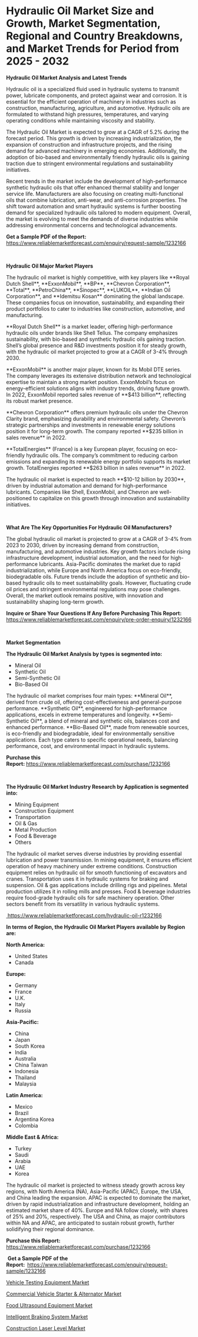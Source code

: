 <p><h1>Hydraulic Oil Market Size and Growth, Market Segmentation, Regional and Country Breakdowns, and Market Trends for Period from 2025 -  2032</h1></p><p><strong>Hydraulic Oil Market Analysis and Latest Trends</strong></p>
<p><p>Hydraulic oil is a specialized fluid used in hydraulic systems to transmit power, lubricate components, and protect against wear and corrosion. It is essential for the efficient operation of machinery in industries such as construction, manufacturing, agriculture, and automotive. Hydraulic oils are formulated to withstand high pressures, temperatures, and varying operating conditions while maintaining viscosity and stability.</p><p>The Hydraulic Oil Market is expected to grow at a CAGR of 5.2% during the forecast period. This growth is driven by increasing industrialization, the expansion of construction and infrastructure projects, and the rising demand for advanced machinery in emerging economies. Additionally, the adoption of bio-based and environmentally friendly hydraulic oils is gaining traction due to stringent environmental regulations and sustainability initiatives.</p><p>Recent trends in the market include the development of high-performance synthetic hydraulic oils that offer enhanced thermal stability and longer service life. Manufacturers are also focusing on creating multi-functional oils that combine lubrication, anti-wear, and anti-corrosion properties. The shift toward automation and smart hydraulic systems is further boosting demand for specialized hydraulic oils tailored to modern equipment. Overall, the market is evolving to meet the demands of diverse industries while addressing environmental concerns and technological advancements.</p></p>
<p><strong>Get a Sample PDF of the Report:&nbsp;</strong> <a href="https://www.reliablemarketforecast.com/enquiry/request-sample/1232166?utm_campaign=2015&utm_medium=2&utm_source=Github&utm_content=ia&utm_term=26012025&utm_id=hydraulic-oil">https://www.reliablemarketforecast.com/enquiry/request-sample/1232166</a></p>
<p>&nbsp;</p>
<p><strong>Hydraulic Oil Major Market Players</strong></p>
<p><p>The hydraulic oil market is highly competitive, with key players like **Royal Dutch Shell**, **ExxonMobil**, **BP**, **Chevron Corporation**, **Total**, **PetroChina**, **Sinopec**, **LUKOIL**, **Indian Oil Corporation**, and **Idemitsu Kosan** dominating the global landscape. These companies focus on innovation, sustainability, and expanding their product portfolios to cater to industries like construction, automotive, and manufacturing.</p><p>**Royal Dutch Shell** is a market leader, offering high-performance hydraulic oils under brands like Shell Tellus. The company emphasizes sustainability, with bio-based and synthetic hydraulic oils gaining traction. Shell’s global presence and R&D investments position it for steady growth, with the hydraulic oil market projected to grow at a CAGR of 3-4% through 2030.</p><p>**ExxonMobil** is another major player, known for its Mobil DTE series. The company leverages its extensive distribution network and technological expertise to maintain a strong market position. ExxonMobil’s focus on energy-efficient solutions aligns with industry trends, driving future growth. In 2022, ExxonMobil reported sales revenue of **$413 billion**, reflecting its robust market presence.</p><p>**Chevron Corporation** offers premium hydraulic oils under the Chevron Clarity brand, emphasizing durability and environmental safety. Chevron’s strategic partnerships and investments in renewable energy solutions position it for long-term growth. The company reported **$235 billion in sales revenue** in 2022.</p><p>**TotalEnergies** (France) is a key European player, focusing on eco-friendly hydraulic oils. The company’s commitment to reducing carbon emissions and expanding its renewable energy portfolio supports its market growth. TotalEnergies reported **$263 billion in sales revenue** in 2022.</p><p>The hydraulic oil market is expected to reach **$10-12 billion by 2030**, driven by industrial automation and demand for high-performance lubricants. Companies like Shell, ExxonMobil, and Chevron are well-positioned to capitalize on this growth through innovation and sustainability initiatives.</p></p>
<p>&nbsp;</p>
<p><strong>What Are The Key Opportunities For Hydraulic Oil Manufacturers?</strong></p>
<p><p>The global hydraulic oil market is projected to grow at a CAGR of 3-4% from 2023 to 2030, driven by increasing demand from construction, manufacturing, and automotive industries. Key growth factors include rising infrastructure development, industrial automation, and the need for high-performance lubricants. Asia-Pacific dominates the market due to rapid industrialization, while Europe and North America focus on eco-friendly, biodegradable oils. Future trends include the adoption of synthetic and bio-based hydraulic oils to meet sustainability goals. However, fluctuating crude oil prices and stringent environmental regulations may pose challenges. Overall, the market outlook remains positive, with innovation and sustainability shaping long-term growth.</p></p>
<p><strong>Inquire or Share Your Questions If Any Before Purchasing This Report:</strong> <a href="https://www.reliablemarketforecast.com/enquiry/pre-order-enquiry/1232166?utm_campaign=2015&utm_medium=2&utm_source=Github&utm_content=ia&utm_term=26012025&utm_id=hydraulic-oil">https://www.reliablemarketforecast.com/enquiry/pre-order-enquiry/1232166</a></p>
<p>&nbsp;</p>
<p><strong>Market Segmentation</strong></p>
<p><strong>The Hydraulic Oil Market Analysis by types is segmented into:</strong></p>
<p><ul><li>Mineral Oil</li><li>Synthetic Oil</li><li>Semi-Synthetic Oil</li><li>Bio-Based Oil</li></ul></p>
<p><p>The hydraulic oil market comprises four main types: **Mineral Oil**, derived from crude oil, offering cost-effectiveness and general-purpose performance. **Synthetic Oil**, engineered for high-performance applications, excels in extreme temperatures and longevity. **Semi-Synthetic Oil**, a blend of mineral and synthetic oils, balances cost and enhanced performance. **Bio-Based Oil**, made from renewable sources, is eco-friendly and biodegradable, ideal for environmentally sensitive applications. Each type caters to specific operational needs, balancing performance, cost, and environmental impact in hydraulic systems.</p></p>
<p><strong>Purchase this Report:&nbsp;</strong><a href="https://www.reliablemarketforecast.com/purchase/1232166?utm_campaign=2015&utm_medium=2&utm_source=Github&utm_content=ia&utm_term=26012025&utm_id=hydraulic-oil">https://www.reliablemarketforecast.com/purchase/1232166</a></p>
<p>&nbsp;</p>
<p><strong>The Hydraulic Oil Market Industry Research by Application is segmented into:</strong></p>
<p><ul><li>Mining Equipment</li><li>Construction Equipment</li><li>Transportation</li><li>Oil & Gas</li><li>Metal Production</li><li>Food & Beverage</li><li>Others</li></ul></p>
<p><p>The hydraulic oil market serves diverse industries by providing essential lubrication and power transmission. In mining equipment, it ensures efficient operation of heavy machinery under extreme conditions. Construction equipment relies on hydraulic oil for smooth functioning of excavators and cranes. Transportation uses it in hydraulic systems for braking and suspension. Oil & gas applications include drilling rigs and pipelines. Metal production utilizes it in rolling mills and presses. Food & beverage industries require food-grade hydraulic oils for safe machinery operation. Other sectors benefit from its versatility in various hydraulic systems.</p></p>
<p><a href="https://www.reliablemarketforecast.com/hydraulic-oil-r1232166?utm_campaign=2015&utm_medium=2&utm_source=Github&utm_content=ia&utm_term=26012025&utm_id=hydraulic-oil">&nbsp;https://www.reliablemarketforecast.com/hydraulic-oil-r1232166</a></p>
<p><strong>In terms of Region, the Hydraulic Oil Market Players available by Region are:</strong></p>
<p>
    <p> <strong> North America: </strong>
        <ul>
            <li>United States</li>
            <li>Canada</li>
        </ul>
        </p> 
    <p> <strong> Europe: </strong>
        <ul>
            <li>Germany</li>
            <li>France</li>
            <li>U.K.</li>
            <li>Italy</li>
            <li>Russia</li>
        </ul>
        </p> 
    <p> <strong> Asia-Pacific: </strong>
        <ul>
            <li>China</li>
            <li>Japan</li>
            <li>South Korea</li>
            <li>India</li>
            <li>Australia</li>
            <li>China Taiwan</li>
            <li>Indonesia</li>
            <li>Thailand</li>
            <li>Malaysia</li>
        </ul>
        </p> 
    <p> <strong> Latin America: </strong>
        <ul>
            <li>Mexico</li>
            <li>Brazil</li>
            <li>Argentina Korea</li>
            <li>Colombia</li>
        </ul>
        </p> 
    <p> <strong> Middle East & Africa: </strong>
        <ul>
            <li>Turkey</li>
            <li>Saudi</li>
            <li>Arabia</li>
            <li>UAE</li>
            <li>Korea</li>
        </ul>
    </p>
    </p>
<p><p>The hydraulic oil market is projected to witness steady growth across key regions, with North America (NA), Asia-Pacific (APAC), Europe, the USA, and China leading the expansion. APAC is expected to dominate the market, driven by rapid industrialization and infrastructure development, holding an estimated market share of 40%. Europe and NA follow closely, with shares of 25% and 20%, respectively. The USA and China, as major contributors within NA and APAC, are anticipated to sustain robust growth, further solidifying their regional dominance.</p></p>
<p><strong>Purchase this Report: </strong><a href="https://www.reliablemarketforecast.com/purchase/1232166?utm_campaign=2015&utm_medium=2&utm_source=Github&utm_content=ia&utm_term=26012025&utm_id=hydraulic-oil">https://www.reliablemarketforecast.com/purchase/1232166</a></p>
<p>&nbsp;<strong>Get a Sample PDF of the Report:&nbsp;&nbsp;</strong><a href="https://www.reliablemarketforecast.com/enquiry/request-sample/1232166?utm_campaign=2015&utm_medium=2&utm_source=Github&utm_content=ia&utm_term=26012025&utm_id=hydraulic-oil">https://www.reliablemarketforecast.com/enquiry/request-sample/1232166</a></p>
<p><strong></strong></p>
<p><p><a href="https://www.linkedin.com/pulse/projected-cagr-95-vehicle-testing-equipment-market-analysis-report-vq2jc?utm_campaign=2015&utm_medium=2&utm_source=Github&utm_content=ia&utm_term=26012025&utm_id=hydraulic-oil">Vehicle Testing Equipment Market</a></p><p><a href="https://www.linkedin.com/pulse/global-commercial-vehicle-starter-alternator-market-trends-hahvf?utm_campaign=2015&utm_medium=2&utm_source=Github&utm_content=ia&utm_term=26012025&utm_id=hydraulic-oil">Commercial Vehicle Starter & Alternator Market</a></p><p><a href="https://www.linkedin.com/pulse/in-depth-study-food-ultrasound-equipment-market-size-dynamics-d1ltf?utm_campaign=2015&utm_medium=2&utm_source=Github&utm_content=ia&utm_term=26012025&utm_id=hydraulic-oil">Food Ultrasound Equipment Market</a></p><p><a href="https://www.linkedin.com/pulse/intelligent-braking-system-market-outlook-from-2025-2032-04hmc?utm_campaign=2015&utm_medium=2&utm_source=Github&utm_content=ia&utm_term=26012025&utm_id=hydraulic-oil">Intelligent Braking System Market</a></p><p><a href="https://www.linkedin.com/pulse/global-construction-laser-level-market-trends-innovations-forward-looking-arwqe?utm_campaign=2015&utm_medium=2&utm_source=Github&utm_content=ia&utm_term=26012025&utm_id=hydraulic-oil">Construction Laser Level Market</a></p></p>